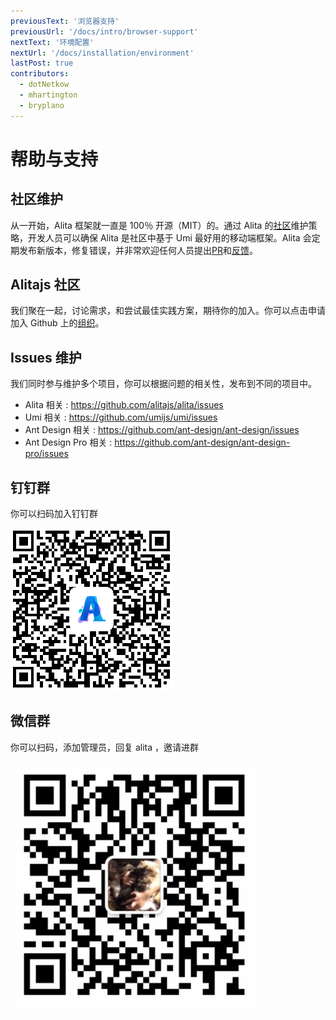 ```yaml
---
previousText: '浏览器支持'
previousUrl: '/docs/intro/browser-support'
nextText: '环境配置'
nextUrl: '/docs/installation/environment'
lastPost: true
contributors:
  - dotNetkow
  - mhartington
  - bryplano
---
```


# 帮助与支持

## 社区维护

从一开始，Alita 框架就一直是 100％ 开源（MIT）的。通过 Alita 的[社区](https://github.com/alitajs)维护策略，开发人员可以确保 Alita 是社区中基于 Umi 最好用的移动端框架。Alita 会定期发布新版本，修复错误，并非常欢迎任何人员提出[PR](https://github.com/alitajs/alita/pulls)和[反馈](https://github.com/alitajs/alita/issues)。

## Alitajs 社区

我们聚在一起，讨论需求，和尝试最佳实践方案，期待你的加入。你可以点击申请加入 Github 上的[组织](https://github.com/alitajs)。

## Issues 维护

我们同时参与维护多个项目，你可以根据问题的相关性，发布到不同的项目中。

- Alita 相关 : https://github.com/alitajs/alita/issues
- Umi 相关 : https://github.com/umijs/umi/issues
- Ant Design 相关 : https://github.com/ant-design/ant-design/issues
- Ant Design Pro 相关 : https://github.com/ant-design/ant-design-pro/issues

## 钉钉群

你可以扫码加入钉钉群

![钉钉群二维码](../../../assets/qrcode/dingding.png)

## 微信群

你可以扫码，添加管理员，回复 alita ，邀请进群

![yu_xiaohu微信二维码](../../../assets/qrcode/wechat.png)

